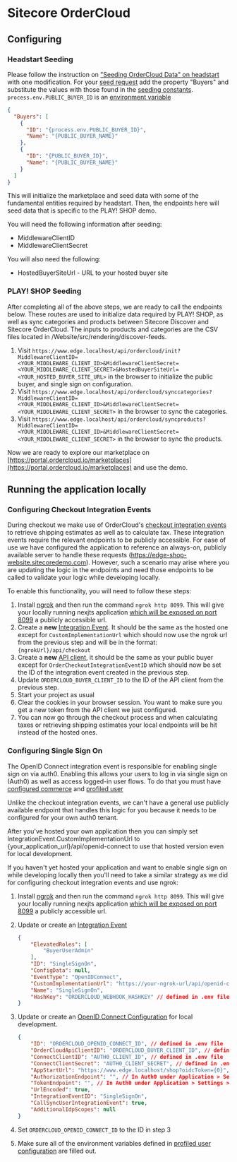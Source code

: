 # Sitecore OrderCloud

## Configuring

### Headstart Seeding

Please follow the instruction on ["Seeding OrderCloud Data" on headstart](https://github.com/ordercloud-api/headstart#seeding-ordercloud-data) with one modification. For your [seed request](https://github.com/ordercloud-api/headstart/blob/951c3927b276f2bf23524cc3c375147f172403b7/src/Middleware/src/Headstart.Common/Assets/SeedTemplate.json) add the property "Buyers" and substitute the values with those found in the [seeding constants](../Website/src/rendering/src/constants/seeding.ts). `process.env.PUBLIC_BUYER_ID` is an [environment variable](../.env)

```json
{
  "Buyers": [
    {
      "ID": "{process.env.PUBLIC_BUYER_ID}",
      "Name": "{PUBLIC_BUYER_NAME}"
    },
    {
      "ID": "{PUBLIC_BUYER_ID}",
      "Name": "{PUBLIC_BUYER_NAME}"
    }
  ]
}
```

This will initialize the marketplace and seed data with some of the fundamental entities required by headstart. Then, the endpoints here will seed data that is specific to the PLAY! SHOP demo.

You will need the following information after seeding:

- MiddlewareClientID
- MiddlewareClientSecret

You will also need the following:

- HostedBuyerSiteUrl - URL to your hosted buyer site

### PLAY! SHOP Seeding

After completing all of the above steps, we are ready to call the endpoints below. These routes are used to initialize data required by PLAY! SHOP, as well as sync categories and products between Sitecore Discover and Sitecore OrderCloud. The inputs to products and categories are the CSV files located in /Website/src/rendering/discover-feeds.

1. Visit `https://www.edge.localhost/api/ordercloud/init?MiddlewareClientID=<YOUR_MIDDLEWARE_CLIENT_ID>&MiddlewareClientSecret=<YOUR_MIDDLEWARE_CLIENT_SECRET>&HostedBuyerSiteUrl=<YOUR_HOSTED_BUYER_SITE_URL>` in the browser to initialize the public buyer, and single sign on configuration.
2. Visit `https://www.edge.localhost/api/ordercloud/synccategories?MiddlewareClientID=<YOUR_MIDDLEWARE_CLIENT_ID>&MiddlewareClientSecret=<YOUR_MIDDLEWARE_CLIENT_SECRET>` in the browser to sync the categories.
3. Visit `https://www.edge.localhost/api/ordercloud/syncproducts?MiddlewareClientID=<YOUR_MIDDLEWARE_CLIENT_ID>&MiddlewareClientSecret=<YOUR_MIDDLEWARE_CLIENT_SECRET>` in the browser to sync the products.

Now we are ready to explore our marketplace on [https://portal.ordercloud.io/marketplaces](https://portal.ordercloud.io/marketplaces) and use the demo.

## Running the application locally

### Configuring Checkout Integration Events

During checkout we make use of OrderCloud's [checkout integration events](https://ordercloud.io/knowledge-base/order-checkout-integration) to retrieve shipping estimates as well as to calculate tax. These integration events require the relevant endpoints to be publicly accessible. For ease of use we have configured the application to reference an always-on, publicly available server to handle these requests (https://edge-shop-website.sitecoredemo.com). However, such a scenario may arise where you are updating the logic in the endpoints and need those endpoints to be called to validate your logic while developing locally.

To enable this functionality, you will need to follow these steps:

1. Install [ngrok](https://ngrok.com/) and then run the command `ngrok http 8099`. This will give your locally running nexjts application [which will be exposed on port 8099](../docker-compose.override.yml#L43) a publicly accessible url.
2. Create a **new** [Integration Event](https://ordercloud.io/api-reference/seller/integration-events/create). It should be the same as the hosted one except for `CustomImplementationUrl` which should now use the ngrok url from the previous step and will be in the format: `{ngrokUrl}/api/checkout`
3. Create a **new** [API client](https://ordercloud.io/api-reference/seller/api-clients/create), it should be the same as your public buyer except for `OrderCheckoutIntegrationEventID` which should now be set the ID of the integration event created in the previous step.
4. Update `ORDERCLOUD_BUYER_CLIENT_ID` to the ID of the API client from the previous step.
5. Start your project as usual
6. Clear the cookies in your browser session. You want to make sure you get a new token from the API client we just configured.
7. You can now go through the checkout process and when calculating taxes or retrieving shipping estimates your local endpoints will be hit instead of the hosted ones.

### Configuring Single Sign On

The OpenID Connect integration event is responsible for enabling single sign on via auth0. Enabling this allows your users to log in via single sign on (Auth0) as well as access logged-in user flows. To do that you must have [configured commerce](../docs/projects/website.md#optional-commerce-configuration) and [profiled user](../docs/projects//website.md#optional-profiled-user-configuration)

Unlike the checkout integration events, we can't have a general use publicly available endpoint that handles this logic for you because it needs to be configured for your own auth0 tenant.

After you've hosted your own application then you can simply set IntegrationEvent.CustomImplementationUrl to {your_application_url}/api/openid-connect to use that hosted version even for local development.

If you haven't yet hosted your application and want to enable single sign on while developing locally then you'll need to take a similar strategy as we did for configuring checkout integration events and use ngrok:

1. Install [ngrok](https://ngrok.com/) and then run the command `ngrok http 8099`. This will give your locally running nexjts application [which will be exposed on port 8099](../docker-compose.override.yml#L43) a publicly accessible url.
2. Update or create an [Integration Event](https://ordercloud.io/api-reference/seller/integration-events/create)

    ```json
    {
        "ElevatedRoles": [
            "BuyerUserAdmin"
        ],
        "ID": "SingleSignOn",
        "ConfigData": null,
        "EventType": "OpenIDConnect",
        "CustomImplementationUrl": "https://your-ngrok-url/api/openid-connect",
        "Name": "SingleSignOn",
        "HashKey": "ORDERCLOUD_WEBHOOK_HASHKEY" // defined in .env file
    }
    ```

3. Update or create an [OpenID Connect Configuration](https://ordercloud.io/api-reference/authentication-and-authorization/open-id-connects/save) for local development.

    ```json
    {
        "ID": "ORDERCLOUD_OPENID_CONNECT_ID", // defined in .env file
        "OrderCloudApiClientID": "ORDERCLOUD_BUYER_CLIENT_ID", // defined in .env file
        "ConnectClientID": "AUTH0_CLIENT_ID", // defined in .env file
        "ConnectClientSecret": "AUTH0_CLIENT_SECRET", // defined in .env file
        "AppStartUrl": "https://www.edge.localhost/shop?oidcToken={0}",
        "AuthorizationEndpoint": "", // In Auth0 under Application > Settings > Advanced Settings > Endpoints > OAuth Authorization URL
        "TokenEndpoint": "", // In Auth0 under Application > Settings > Advanced Settings > Endpoints > OAuth Token URL
        "UrlEncoded": true,
        "IntegrationEventID": "SingleSignOn",
        "CallSyncUserIntegrationEvent": true,
        "AdditionalIdpScopes": null
    }
    ```

4. Set `ORDERCLOUD_OPENID_CONNECT_ID` to the ID in step 3
5. Make sure all of the environment variables defined in [profiled user configuration](../docs/projects/website.md#optional-profiled-user-configuration) are filled out.
